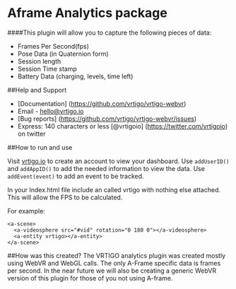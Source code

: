 # Aframe Analytics package


####This plugin will allow you to capture the following pieces of data:
- Frames Per Second(fps)
- Pose Data (in Quaternion form)
- Session length
- Session Time stamp
- Battery Data (charging, levels, time left)

##Help and Support
- [Documentation] (https://github.com/vrtigo/vrtigo-webvr)
- Email - hello@vrtigo.io
- [Bug reports] (https://github.com/vrtigo/vrtigo-webvr/issues)
- Express: 140 characters or less [@vrtigoio] (https://twitter.com/vrtigoio) on twitter


##How to run and use

Visit [vrtigo.io](https://vrtigo.io) to create an account to view your dashboard.
Use ```addUserID()``` and ```addAppID()``` to add the needed information to view the data.
Use ```addEvent(event)``` to add an event to be tracked.

In your Index.html file include an <a-entity> called vrtigo with nothing else attached. This will allow the FPS to be calculated.

For example:

```
<a-scene>
  <a-videosphere src="#vid" rotation="0 180 0"></a-videosphere>
  <a-entity vrtigo></a-entity>
</a-scene>
```

##How was this created?
The VRTIGO analytics plugin was created mostly using WebVR and WebGL calls. The only A-Frame specific data is frames per second. In the near future we will also be creating a generic WebVR version of this plugin for those of you not using A-frame.

